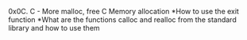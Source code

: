 0x0C. C - More malloc, free
C
Memory allocation
*How to use the exit function
*What are the functions calloc and realloc from the standard library and how to use them
